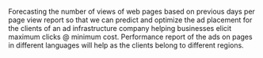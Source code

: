 Forecasting the number of views of web pages based on previous days per page view report so that we can predict and optimize the ad placement for the clients of an ad infrastructure company helping businesses elicit maximum clicks @ minimum cost. Performance report of the ads on pages in different languages will help as the clients belong to different regions.
 
